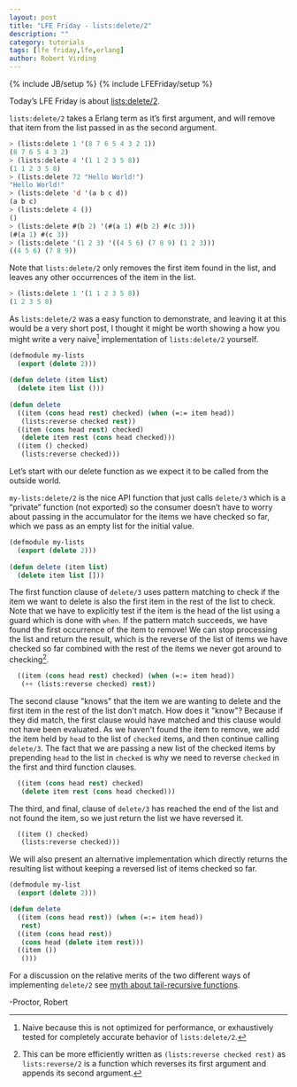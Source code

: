 ```yaml
---
layout: post
title: "LFE Friday - lists:delete/2"
description: ""
category: tutorials
tags: [lfe friday,lfe,erlang]
author: Robert Virding
---
```

{% include JB/setup %}
{% include LFEFriday/setup %}

Today’s LFE Friday is about [lists:delete/2](http://www.erlang.org/doc/man/lists.html#delete-2).

``lists:delete/2`` takes a Erlang term as it’s first argument, and
will remove that item from the list passed in as the second argument.

```cl
> (lists:delete 1 '(8 7 6 5 4 3 2 1))                         
(8 7 6 5 4 3 2)
> (lists:delete 4 '(1 1 2 3 5 8))    
(1 1 2 3 5 8)
> (lists:delete 72 "Hello World!")
"Hello World!"
> (lists:delete 'd '(a b c d))
(a b c)
> (lists:delete 4 ())         
()
> (lists:delete #(b 2) '(#(a 1) #(b 2) #(c 3)))
(#(a 1) #(c 3))
> (lists:delete '(1 2 3) '((4 5 6) (7 8 9) (1 2 3)))
((4 5 6) (7 8 9))
```

Note that ``lists:delete/2`` only removes the first item found in the
list, and leaves any other occurrences of the item in the list.

```cl
> (lists:delete 1 '(1 1 2 3 5 8))                   
(1 2 3 5 8)
```

As ``lists:delete/2`` was a easy function to demonstrate, and leaving
it at this would be a very short post, I thought it might be worth
showing a how you might write a very naive[^1] implementation of
``lists:delete/2`` yourself.

```cl
(defmodule my-lists
  (export (delete 2)))
 
(defun delete (item list)
  (delete item list ()))
 
(defun delete
  ((item (cons head rest) checked) (when (=:= item head))
   (lists:reverse checked rest))
  ((item (cons head rest) checked)
   (delete item rest (cons head checked)))
  ((item () checked)
   (lists:reverse checked)))
```

Let’s start with our delete function as we expect it to be called from the outside world.

``my-lists:delete/2`` is the nice API function that just calls ``delete/3`` which is a “private” function (not exported) so the consumer doesn’t have to worry about passing in the accumulator for the items we have checked so far, which we pass as an empty list for the initial value.

```cl
(defmodule my-lists
  (export (delete 2)))
 
(defun delete (item list)
  (delete item list []))
```

The first function clause of ``delete/3`` uses pattern matching to check if the item we want to delete is also the first item in the rest of the list to check. Note that we have to explicitly test if the item is the head of the list using a guard which is done with ``when``. If the pattern match succeeds, we have found the first occurrence of the item to remove! We can stop processing the list and return the result, which is the reverse of the list of items we have checked so far combined with the rest of the items we never got around to checking[^2].

```cl
  ((item (cons head rest) checked) (when (=:= item head))
   (++ (lists:reverse checked) rest))
```

The second clause "knows" that the item we are wanting to delete and the first item in the rest of the list don't match. How does it "know"? Because if they did match, the first clause would have matched and this clause would not have been evaluated. As we haven't found the item to remove, we add the item held by ``head`` to the list of ``checked`` items, and then continue calling ``delete/3``. The fact that we are passing a new list of the checked items by prepending ``head`` to the list in ``checked`` is why we need to reverse ``checked`` in the first and third function clauses.

```cl
  ((item (cons head rest) checked)
   (delete item rest (cons head checked)))
```

The third, and final, clause of ``delete/3`` has reached the end of the list and not found the item, so we just return the list we have reversed it.

```cl
  ((item () checked)
   (lists:reverse checked)))
```

We will also present an alternative implementation which directly returns the resulting list without keeping a reversed list of items checked so far.

```cl
(defmodule my-list
  (export (delete 2)))

(defun delete
  ((item (cons head rest)) (when (=:= item head))
   rest)
  ((item (cons head rest))
   (cons head (delete item rest)))
  ((item ())
   ()))
```

For a discussion on the relative merits of the two different ways of implementing ``delete/2`` see [myth about tail-recursive functions](http://erlang.org/doc/efficiency_guide/myths.html#id59389).

-Proctor, Robert

[^1]: Naive because this is not optimized for performance, or exhaustively tested for completely accurate behavior of ``lists:delete/2``.

[^2]:  This can be more efficiently written as ``(lists:reverse checked rest)`` as ``lists:reverse/2`` is a function which reverses its first argument and appends its second argument.
